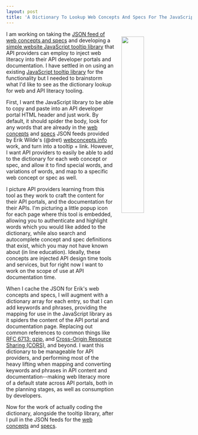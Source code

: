 ```yaml
---
layout: post
title: 'A Dictionary To Lookup Web Concepts And Specs For The JavaScript Tooltip'
---
```

<p><img style="padding: 15px;" src="https://s3.amazonaws.com/kinlane-productions/bw-icons/bw-dictionary-popup.png" alt="" width="35%" align="right" /></p>
<p>I am working on taking the <a href="http://apievangelist.com/2016/09/06/a-json-feed-of-critical-web-concepts-to-integrate-into-api-design-service-and-tooling/">JSON feed of web concepts and specs</a> and developing a <a href="http://apievangelist.com/2016/09/07/a-web-concepts-and-specifications-javascript-library-for-api-providers/">simple website JavaScript tooltip library</a> that API providers can employ to inject web literacy into their API developer portals and documentation. I have settled in on using an existing <a href="http://darsa.in/tooltip/">JavaScript tooltip library</a> for the functionality but I needed to brainstorm what I'd like to see as the dictionary lookup for web and API literacy tooling.</p>
<p>First, I want the JavaScript library to be able to copy and paste into an API developer portal HTML&nbsp;header&nbsp;and just work. By default, it should spider the body, look for any words that are already in the <a href="http://webconcepts.info/concepts/concepts.json">web concepts</a> and <a href="http://webconcepts.info/specs/specs.json">specs</a> JSON feeds provided by Erik Wilde's (@dret)&nbsp;<a href="http://webconcepts.info">webconcepts.info</a> work, and turn into a tooltip + link. However, I want API providers to easily be able to add to the dictionary for each web concept or spec, and allow it to find special words, and variations of words, and map to a specific web concept or spec as well.</p>
<p>I picture API providers learning from this tool as they work to craft the content for their API portals, and the documentation for their APIs. I'm picturing a little popup icon for each page where this tool is embedded, allowing&nbsp;you to authenticate and highlight words which you would like added to the dictionary, while also search and autocomplete concept and spec definitions that exist, which you may not have known about (in line education). Ideally, these concepts are injected API design time tools and services, but for right now I want to work on the scope of use at API documentation time.</p>
<p>When I cache the JSON for Erik's web concepts and specs, I will augment with a dictionary array for each entry, so that I can add keywords and phrases, providing the mapping for use in the JavaScript library as it spiders the content of the API portal and documentation page. Replacing out common references to common things like <a href="http://webconcepts.info/specs/IETF/RFC/6713">RFC 6713: gzip</a>, and <a href="http://webconcepts.info/specs/W3C/TR/cors">Cross-Origin Resource Sharing (CORS)</a>, and beyond. I want this dictionary to be manageable for API providers, and performing most of the heavy lifting when mapping and converting keywords and phrases in API content and documentation--making web literacy more of a default state across API portals, both in the planning stages, as well as consumption by developers.</p>
<p>Now for the work of actually coding the dictionary, alongside the tooltip library, after I pull in the JSON feeds for&nbsp;the&nbsp;<a href="http://webconcepts.info/concepts/concepts.json">web concepts</a>&nbsp;and&nbsp;<a href="http://webconcepts.info/specs/specs.json">specs</a>.&nbsp;</p>